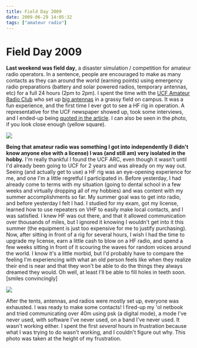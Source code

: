 ```yaml
---
title: Field Day 2009
date: 2009-06-29 14:05:32
tags: ["amateur radio"]
---
```


# Field Day 2009

__Last weekend was field day__, a disaster simulation / competition for amateur radio operators. In a sentence, people are encouraged to make as many contacts as they can around the world (earning points) using emergency radio preparations (battery and solar powered radios, temporary antennas, etc) for a full 24 hours (2pm to 2pm). I spent the time with the [UCF Amateur Radio Club](http://www.k4ucf.ucf.edu) who set up [big antennas](http://www2.mmae.ucf.edu/wiki/Image:Fd2008pract_1289.jpg) in a grassy field on campus. It was a fun experience, and the first time I ever got to see a HF rig in operation. A representative for the UCF newspaper showed up, took some interviews, and I ended-up being [quoted in the article](http://www.centralfloridafuture.com/ucf-club-participates-in-ham-radio-field-day-1.1770219). I can also be seen in the photo, if you look close enough (yellow square).

<div class="text-center img-border">

![](https://swharden.com/static/2009/06/29/scottpaper.png)

</div>

__Being that amateur radio was something I got into independently (I didn't know anyone else with a license) I was (and still am) very isolated in the hobby.__ I'm really thankful I found the UCF ARC, even though it wasn't until I'd already been going to UCF for 2 years and was already on my way out. Seeing (and actually get to use) a HF rig was an eye-opening experience for me, and one I'm a little regretful I participated in. Before yesterday, I had already come to terms with my situation (going to dental school in a few weeks and virtually dropping all of my hobbies) and was content with my summer accomplishments so far. My summer goal was to get into radio, and before yesterday I felt I had. I studied for my exam, got my license, learned how to use repeaters on VHF to easily make local contacts, and I was satisfied. I knew HF was out there, and that it allowed communication over thousands of miles, but I ignored it knowing I wouldn't get into it this summer (the equipment is just too expensive for me to justify purchasing). Now, after sitting in front of a rig for several hours, I wish I had the time to upgrade my license, earn a little cash to blow on a HF radio, and spend a few weeks sitting in front of it scouring the waves for random voices around the world. I know it's a little morbid, but I'd probably have to compare the feeling I'm experiencing with what an old person feels like when they realize their end is near and that they won't be able to do the things they always dreamed they would. Oh well, at least I'll be able to fill holes in teeth soon. \[smiles convincingly\]

<div class="text-center img-border">

![](https://swharden.com/static/2009/06/29/me.png)

</div>

After the tents, antennas, and radios were mostly set up, everyone was exhausted. I was ready to make some contacts! I fired-up my 'ol netbook and tried communicating over 40m using psk (a digital mode), a mode I've never used, with software I've never used, on a band I've never used. It wasn't working either. I spent the first _several_ hours in frustration because what I was trying to do wasn't working, and I couldn't figure out why. This photo was taken at the height of my frustration.

